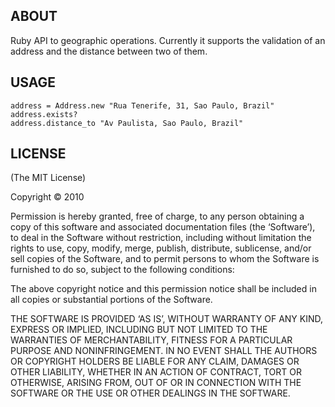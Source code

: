## ABOUT

Ruby API to geographic operations. Currently it supports the validation of an address and the distance between two of them.

## USAGE

    address = Address.new "Rua Tenerife, 31, Sao Paulo, Brazil"
    address.exists?
    address.distance_to "Av Paulista, Sao Paulo, Brazil"


## LICENSE

(The MIT License)

Copyright © 2010

Permission is hereby granted, free of charge, to any person obtaining
a copy of this software and associated documentation files (the
‘Software’), to deal in the Software without restriction, including
without limitation the rights to use, copy, modify, merge, publish,
distribute, sublicense, and/or sell copies of the Software, and to
permit persons to whom the Software is furnished to do so, subject to
the following conditions:

The above copyright notice and this permission notice shall be
included in all copies or substantial portions of the Software.

THE SOFTWARE IS PROVIDED ‘AS IS’, WITHOUT WARRANTY OF ANY KIND,
EXPRESS OR IMPLIED, INCLUDING BUT NOT LIMITED TO THE WARRANTIES OF
MERCHANTABILITY, FITNESS FOR A PARTICULAR PURPOSE AND NONINFRINGEMENT.
IN NO EVENT SHALL THE AUTHORS OR COPYRIGHT HOLDERS BE LIABLE FOR ANY
CLAIM, DAMAGES OR OTHER LIABILITY, WHETHER IN AN ACTION OF CONTRACT,
TORT OR OTHERWISE, ARISING FROM, OUT OF OR IN CONNECTION WITH THE
SOFTWARE OR THE USE OR OTHER DEALINGS IN THE SOFTWARE.
